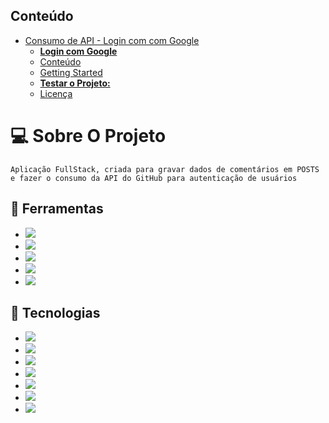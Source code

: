 ## Conteúdo

- [Consumo de API - Login com com Google](#consumo-de-api---login-com-com-google)
  - [**Login com Google**](#login-com-google)
  - [Conteúdo](#conteúdo)
  - [Getting Started](#getting-started)
  - [**Testar o Projeto:**](#testar-o-projeto)
  - [Licença](#licença)


# :computer: Sobre O Projeto

    Aplicação FullStack, criada para gravar dados de comentários em POSTS e fazer o consumo da API do GitHub para autenticação de usuários


## :construction:  Ferramentas 
  * <img src="https://img.shields.io/badge/Linux-7B42BC?style=for-the-badge&logo=linux&logoColor=black"/>  
  * <img src="https://img.shields.io/badge/visualStudio-3498DB?style=for-the-badge&logo=visualstudiocode&logoColor=white"/> 
  * <img src="https://img.shields.io/badge/Git-E34F26?style=for-the-badge&logo=git&logoColor=white"/>  
  * <img src="https://img.shields.io/badge/GitHub-100000?style=for-the-badge&logo=github&logoColor=white"/>  
  * <img src="https://img.shields.io/badge/Markdown-000000?style=for-the-badge&logo=markdown&logoColor=white"/>  


## :construction:  Tecnologias

  * <img src="https://img.shields.io/badge/JavaScript-F7DF1E?style=for-the-badge&logo=javascript&logoColor=black"/>  
  * <img src="https://img.shields.io/badge/typescript-1572B6?style=for-the-badge&logo=typescript&logoColor=black"/>
  * <img src="https://img.shields.io/badge/node-1572B6?style=for-the-badge&logo=nodeJs&logoColor=black"/> 
  * <img src="https://img.shields.io/badge/express-006400?style=for-the-badge&logo=express&logoColor=black"/>
  * <img src="https://img.shields.io/badge/prisma-00FF7F?style=for-the-badge&logo=prisma&logoColor=black"/>
  * <img src="https://img.shields.io/badge/HTML5-E34F26?style=for-the-badge&logo=html5&logoColor=white"/>  
  * <img src="https://img.shields.io/badge/CSS3-1572B6?style=for-the-badge&logo=css3&logoColor=white"/>  
